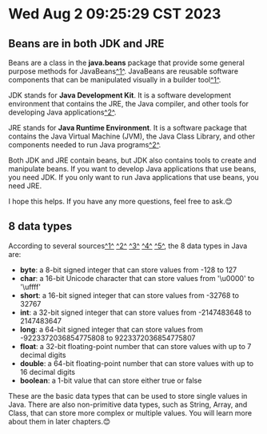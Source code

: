 # Wed Aug 2 09:25:29 CST 2023

## Beans are in both JDK and JRE

[1]: https://docs.oracle.com/en/java/javase/17/docs/api/java.desktop/java/beans/Beans.html "Beans (Java SE 17 & JDK 17) - Oracle"
[2]: https://stackoverflow.com/questions/1906445/what-is-the-difference-between-jdk-and-jre "What is the difference between JDK and JRE? - Stack Overflow"
[3]: https://stackoverflow.com/questions/35689701/adding-jdk-to-netbeans-8-1 "java - Adding JDK to netbeans 8.1 - Stack Overflow"
[4]: https://marketsplash.com/tutorials/java/java-jdk-vs-jre/ "Java Development Kit (JDK) VS Java Runtime Environment (JRE) - MarketSplash"
[5]: https://easycodebook.com/2019/08/download-and-install-java-jdk-and-netbeans-ide/ "Download and Install Java JDK and NetBeans IDE"

Beans are a class in the **java.beans** package that provide some general purpose methods for JavaBeans[^1^][1]. JavaBeans are reusable software components that can be manipulated visually in a builder tool[^1^][1].

JDK stands for **Java Development Kit**. It is a software development environment that contains the JRE, the Java compiler, and other tools for developing Java applications[^2^][2].

JRE stands for **Java Runtime Environment**. It is a software package that contains the Java Virtual Machine (JVM), the Java Class Library, and other components needed to run Java programs[^2^][2].

Both JDK and JRE contain beans, but JDK also contains tools to create and manipulate beans. If you want to develop Java applications that use beans, you need JDK. If you only want to run Java applications that use beans, you need JRE.

I hope this helps. If you have any more questions, feel free to ask.😊

## 8 data types

[1]: https://www.w3schools.com/java/java_data_types.asp "Java Data Types - W3Schools"
[2]: https://www.geeksforgeeks.org/data-types-in-java/ "Java Data Types - GeeksforGeeks"
[3]: https://mathcenter.oxford.emory.edu/site/cs170/variables/ "Variables and the 8 Primitive Data Types - Emory University"
[4]: https://techvidvan.com/tutorials/data-types-in-java/ "Data Types in Java Programming with Implementation Examples"
[5]: https://www.thepoorcoder.com/hackerrank-java-datatypes-solution/ "Hackerrank Java Datatypes Solution - The Poor Coder"

According to several sources[^1^][1] [^2^][2] [^3^][3] [^4^][4] [^5^][5], the 8 data types in Java are:

-   **byte**: a 8-bit signed integer that can store values from -128 to 127
-   **char**: a 16-bit Unicode character that can store values from '\\u0000' to '\\uffff'
-   **short**: a 16-bit signed integer that can store values from -32768 to 32767
-   **int**: a 32-bit signed integer that can store values from -2147483648 to 2147483647
-   **long**: a 64-bit signed integer that can store values from -9223372036854775808 to 9223372036854775807
-   **float**: a 32-bit floating-point number that can store values with up to 7 decimal digits
-   **double**: a 64-bit floating-point number that can store values with up to 16 decimal digits
-   **boolean**: a 1-bit value that can store either true or false

These are the basic data types that can be used to store single values in Java. There are also non-primitive data types, such as String, Array, and Class, that can store more complex or multiple values. You will learn more about them in later chapters.😊
